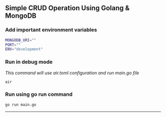 ## **Simple CRUD Operation Using Golang & MongoDB**

### **Add important environment variables**

```bash
MONGODB_URI=""
PORT=""
ENV="development"
```

### **Run in debug mode**

_This command will use air.toml configuration and run main.go file_

```bash
air
```

### **Run using go run command**

```bash
go run main.go
```

---
